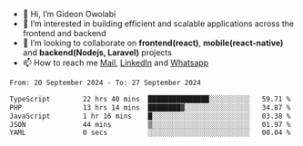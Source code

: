 - 👋 Hi, I’m Gideon Owolabi
- 👀 I’m interested in building efficient and scalable applications across the frontend and backend
- 💞️ I’m looking to collaborate on <b>frontend(react)</b>, <b>mobile(react-native)</b> and <b>backend(Nodejs, Laravel)</b> projects
- 📫 How to reach me <a href="mailto:gideoniyin2021@gmail.com">Mail</a>, <a href="https://www.linkedin.com/in/gideon-owolabi-9b667a232/">LinkedIn</a> and <a href="https://wa.me/2348055377085">Whatsapp</a>

<!---
gude1/gude1 is a ✨ special ✨ repository because its `README.md` (this file) appears on your GitHub profile.
You can click the Preview link to take a look at your changes.
--->

<!--START_SECTION:waka-->

```txt
From: 20 September 2024 - To: 27 September 2024

TypeScript        22 hrs 40 mins  ███████████████░░░░░░░░░░   59.71 %
PHP               13 hrs 14 mins  ████████▓░░░░░░░░░░░░░░░░   34.87 %
JavaScript        1 hr 16 mins    █░░░░░░░░░░░░░░░░░░░░░░░░   03.38 %
JSON              44 mins         ▒░░░░░░░░░░░░░░░░░░░░░░░░   01.97 %
YAML              0 secs          ░░░░░░░░░░░░░░░░░░░░░░░░░   00.04 %
```

<!--END_SECTION:waka-->
